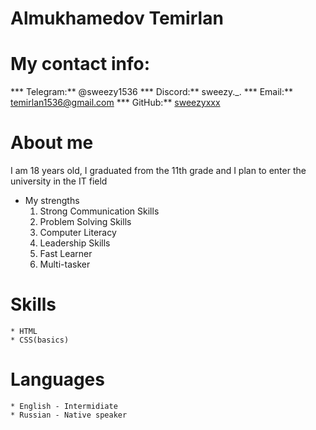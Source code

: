 # Almukhamedov Temirlan
# My contact info:
*** Telegram:** @sweezy1536
*** Discord:** sweezy._.
*** Email:** temirlan1536@gmail.com
*** GitHub:** [sweezyxxx](https://github.com/sweezyxxx "ссылка на GitHub")
# About me
I am 18 years old, I graduated from the 11th grade and I plan to enter the university in the IT field

* My strengths
    1. Strong Communication Skills
    1. Problem Solving Skills
    1. Computer Literacy
    1. Leadership Skills
    1. Fast Learner
    1. Multi-tasker
# Skills
    * HTML
    * CSS(basics)
# Languages
    * English - Intermidiate
    * Russian - Native speaker